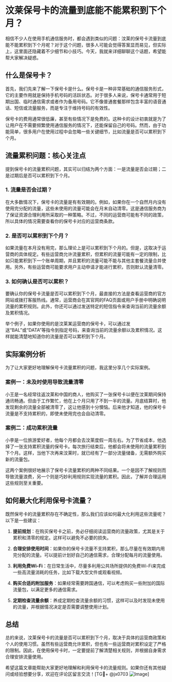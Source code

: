 # 汶莱保号卡的流量到底能不能累积到下个月？

相信不少人在使用手机通信服务时，都会遇到类似的问题：汶莱的保号卡流量到底能不能累积到下个月呢？对于这个问题，很多人可能会觉得答案显而易见，但实际上，这里面还隐藏着不少细节和小技巧。今天，我就来详细聊聊这个话题，希望能帮大家解决疑惑。

## 什么是保号卡？

首先，我们先来了解一下保号卡是什么。保号卡是一种非常基础的通信服务形式，它的主要作用就是保持手机号码的活跃状态。对于很多人来说，保号卡通常用于短期出国、临时通信需求或者作为备用号码。它不像普通套餐那样包含丰富的语音通话、短信或流量服务，而是专注于维持号码的有效性。

保号卡的费用通常很低廉，甚至有些情况下是免费的。这种卡的设计初衷就是为了让用户在不需要频繁使用通信服务的情况下，还能保留自己的号码。然而，由于功能简单，很多用户在使用过程中会忽略一些关键细节，比如流量是否可以累积到下个月。

## 流量累积问题：核心关注点

提到保号卡的流量累积问题，其实可以归结为两个方面：一是流量是否会过期；二是过期后是否可以累积到下个月。

### 1. 流量是否会过期？

在大多数情况下，保号卡的流量是有有效期的。例如，如果你在一个自然月内没有使用完分配的流量，这些未使用的流量可能会在月末自动清零。这是通信服务商为了保证资源合理利用所采取的一种策略。不过，不同的运营商可能有不同的政策，所以具体的情况需要查看你的保号卡对应的运营商条款。

### 2. 是否可以累积到下个月？

如果流量在本月没有用完，那么理论上是可以累积到下个月的。但是，这取决于运营商的具体规定。有些运营商允许流量累积，但累积的流量可能有一定的限制，比如只能累积到下一个账单周期，并且累积的流量可能不能与其他主套餐流量合并使用。另外，有些运营商可能要求用户主动申请才能进行累积，否则默认流量清零。

### 3. 如何确认是否可以累积？

要确认你的保号卡流量是否可以累积到下个月，最直接的方法是查看运营商的官方网站或拨打客服热线。通常，运营商会在其官网的FAQ页面或用户手册中明确说明流量的累积规则。此外，你还可以通过发送特定的短信指令来查询当前的流量余额及累积情况。

举个例子，如果你使用的是汶莱某运营商的保号卡，可以通过发送“BAL”或“DATA”等指令到指定号码，来查询当前的流量余额以及累积情况。这样就能清楚地知道你的流量是否可以累积到下个月。

## 实际案例分析

为了让大家更好地理解保号卡流量累积的问题，我这里分享几个实际案例。

### 案例一：未及时使用导致流量清零

小王是一名经常往返汶莱和中国的商人，他购买了一张保号卡以便在汶莱期间保持通讯畅通。但由于工作繁忙，他在上个月只用了不到一半的流量。月底结算时，他发现剩余的流量全部被清零了，这让他感到十分懊恼。后来他才知道，他的保号卡流量是不支持累积的，即使未使用完也会自动清零。

### 案例二：成功累积流量

小李是一位旅游爱好者，他每个月都会去汶莱度假一周左右。为了节省成本，他选择了一张支持累积流量的保号卡。每次旅行结束后，他都会将未使用的流量累积到下个月。这样，当他下次再来汶莱时，就已经有了一部分流量储备，无需额外购买新的流量包。

这两个案例很好地展示了保号卡流量累积的两种不同结果。一个是因不了解规则而导致流量浪费，另一个则是巧妙利用规则实现流量的累积。因此，了解并合理运用这些规则至关重要。

## 如何最大化利用保号卡流量？

既然保号卡的流量累积存在不确定性，那么我们应该如何最大化利用这些流量呢？以下是一些建议：

1. **提前规划**：在购买保号卡之前，务必仔细阅读运营商的流量政策，尤其是关于累积和清零的规定。这样可以避免不必要的损失。

2. **合理安排使用时间**：如果你的保号卡流量不支持累积，那么尽量在有效期内用完分配的流量。可以提前计划好自己的通信需求，合理分配每月的流量使用。

3. **利用免费Wi-Fi**：在日常生活中，尽量多利用公共场所提供的免费Wi-Fi来完成一些高流量消耗的任务，比如下载大型文件或观看视频。

4. **购买合适的附加服务**：如果经常需要跨国通信，可以考虑购买一些附加的国际流量包，以满足更多的通信需求。

5. **定期检查流量余额**：养成定期检查流量余额的习惯，这样可以及时发现未使用的流量，并根据情况决定是否需要调整使用计划。

## 总结

总的来说，汶莱保号卡的流量是否可以累积到下个月，取决于具体的运营商政策和个人的使用习惯。虽然有些运营商允许累积，但也有一些运营商对累积设定了严格的限制。因此，在使用保号卡时，一定要提前了解清楚相关规则，并根据自身需求合理安排流量使用。

希望这篇文章能帮助大家更好地理解和利用保号卡的流量规则。如果你还有其他疑问或经验想要分享，欢迎在评论区留言交流！[TG💪+ @jx0703 ![Image](https://github.com/user-attachments/assets/dbca1d08-cadb-493c-b0ec-ad6f7a83f270)]